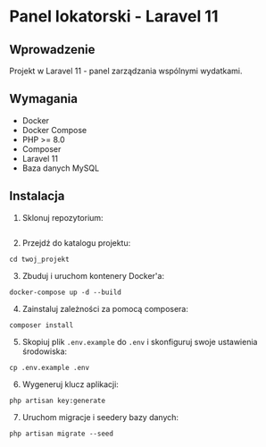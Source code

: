 # Panel lokatorski - Laravel 11

## Wprowadzenie

Projekt w Laravel 11 - panel zarządzania wspólnymi wydatkami.

## Wymagania

- Docker
- Docker Compose
- PHP >= 8.0
- Composer
- Laravel 11
- Baza danych MySQL

## Instalacja

1. Sklonuj repozytorium:

```

```

2. Przejdź do katalogu projektu:

```
cd twoj_projekt
```

3. Zbuduj i uruchom kontenery Docker'a:

```
docker-compose up -d --build
```

4. Zainstaluj zależności za pomocą composera:

```
composer install
```

5. Skopiuj plik `.env.example` do `.env` i skonfiguruj swoje ustawienia środowiska:

```
cp .env.example .env
```

6. Wygeneruj klucz aplikacji:

```
php artisan key:generate
```

7. Uruchom migracje i seedery bazy danych:

```
php artisan migrate --seed
```



